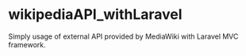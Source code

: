 # wikipediaAPI_withLaravel
Simply usage of external API provided by MediaWiki with Laravel MVC framework. 
